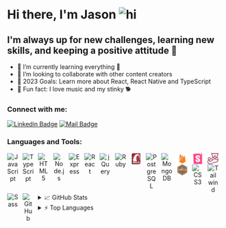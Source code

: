 # Hi there, I'm Jason <img src="https://user-images.githubusercontent.com/1303154/88677602-1635ba80-d120-11ea-84d8-d263ba5fc3c0.gif" width="28px" alt="hi">

## I'm always up for new challenges, learning new skills, and keeping a positive attitude 🚀

- 🌱 I’m currently learning everything 🤣
- 👯 I’m looking to collaborate with other content creators
- 🥅 2023 Goals: Learn more about React, React Native and TypeScript
- 🍿 Fun fact: I love music and my stinky 🐕

### Connect with me:

[![Linkedin Badge](https://img.shields.io/badge/-Jason_Di-0e76a8?style=flat&labelColor=0e76a8&logo=linkedin&logoColor=white)](https://www.linkedin.com/in/jason-di-185b1124b/)
[![Mail Badge](https://img.shields.io/badge/-Jason_Di-c0392b?style=flat&labelColor=c0392b&logo=gmail&logoColor=white)](mailto:jasondisj@gmail.com)

### Languages and Tools:

<div align="center">
<img align="left" alt="JavaScript" width="26px" src="https://cdn.jsdelivr.net/gh/devicons/devicon/icons/javascript/javascript-original.svg" style="padding-right:10px;" />
<img align="left" alt="TypeScript" width="26px" src="https://cdn.jsdelivr.net/gh/devicons/devicon/icons/typescript/typescript-original.svg" style="padding-right:10px;" />
<img align="left" alt="HTML5" width="26px" src="https://cdn.jsdelivr.net/gh/devicons/devicon/icons/html5/html5-original.svg" style="padding-right:10px;" />
<img align="left" alt="Node.js" width="26px" src="https://cdn.jsdelivr.net/gh/devicons/devicon/icons/nodejs/nodejs-original.svg" style="padding-right:10px;" />
<img align="left" alt="Express" width="26px" src="https://cdn.jsdelivr.net/gh/devicons/devicon/icons/express/express-original.svg" style="padding-right:10px;" />
<img align="left" alt="React" width="26px" src="https://cdn.jsdelivr.net/gh/devicons/devicon/icons/react/react-original.svg" style="padding-right:10px;" />
<img align="left" alt="jQuery" width="26px" src="https://cdn.jsdelivr.net/gh/devicons/devicon/icons/jquery/jquery-original.svg" style="padding-right:10px;" />
<img align="left" alt="Ruby" width="26px" src="https://cdn.jsdelivr.net/gh/devicons/devicon/icons/ruby/ruby-original.svg" style="padding-right:10px;" />
<img align="left" alt="Rails" width="26px" src="https://github.com/devicons/devicon/blob/master/icons/rails/rails-original-wordmark.svg" style="padding-right:10px;" />
<img align="left" alt="PostgreSQL" width="26px" src="https://cdn.jsdelivr.net/gh/devicons/devicon/icons/postgresql/postgresql-original.svg" style="padding-right:10px;" />
<img align="left" alt="MongoDB" width="26px" src="https://cdn.jsdelivr.net/gh/devicons/devicon/icons/mongodb/mongodb-original.svg" style="padding-right:10px;" />
<img align="left" alt="Firebase" width="26px" src="https://github.com/devicons/devicon/blob/master/icons/firebase/firebase-plain.svg" style="padding-right:10px;" />
<img align="left" alt="Storybook" width="26px" src="https://github.com/devicons/devicon/blob/master/icons/storybook/storybook-original.svg" style="padding-right:10px;" />
<img align="left" alt="Jest" width="26px" src="https://github.com/devicons/devicon/blob/master/icons/jest/jest-plain.svg" style="padding-right:10px;" />
<img align="left" alt="Mocha" width="26px" src="https://github.com/devicons/devicon/blob/master/icons/mocha/mocha-plain.svg" style="padding-right:10px;" />
<img align="left" alt="CSS3" width="26px" src="https://cdn.jsdelivr.net/gh/devicons/devicon/icons/css3/css3-original.svg" style="padding-right:10px;" />
<img align="left" alt="Tailwind" width="26px" src="https://cdn.jsdelivr.net/gh/devicons/devicon/icons/tailwindcss/tailwindcss-original.svg" style="padding-right:10px;" />
<img align="left" alt="Sass" width="26px" src="https://cdn.jsdelivr.net/gh/devicons/devicon/icons/sass/sass-original.svg" style="padding-right:10px;" />
<img align="left" alt="GitHub" width="26px" src="https://user-images.githubusercontent.com/3369400/139447912-e0f43f33-6d9f-45f8-be46-2df5bbc91289.png" style="padding-right:10px;" />
</div>
<br />
<br />

---
<details>
<summary> 📈 GitHub Stats</summary>
<img align="left" alt="Jason's GitHub Stats" src="https://github-readme-stats.vercel.app/api?username=JasonDisj&show_icons=true&hide_border=false&title_color=ff652f&icon_color=FFE400&bg_color=09131B&text_color=ffffff&border_color=0c1a25" />
</details>

<details>
<summary> ⚡ Top Languages</summary>
<img align="left" alt="Jason's Top Languages" src="https://github-readme-stats.vercel.app/api/top-langs/?username=JasonDisj&show_icons=true&hide_border=false&title_color=ff652f&icon_color=FFE400&bg_color=09131B&text_color=ffffff&border_color=0c1a25" />
</details>



<!---
JasonDisj/JasonDisj is a ✨ special ✨ repository because its `README.md` (this file) appears on your GitHub profile.
You can click the Preview link to take a look at your changes.
--->
